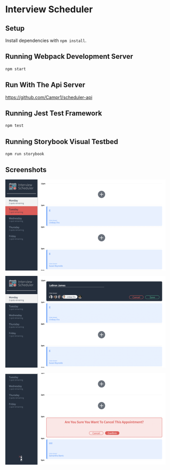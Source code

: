 # Interview Scheduler

## Setup

Install dependencies with `npm install`.

## Running Webpack Development Server

```sh
npm start
```
## Run With The Api Server

https://github.com/Campr1/scheduler-api

## Running Jest Test Framework

```sh
npm test
```

## Running Storybook Visual Testbed

```sh
npm run storybook
```
## Screenshots

!["Screenshot of Daily schedule"](https://github.com/Campr1/scheduler/blob/master/docs/Schedule.png?raw=true)

!["Screenshot of appointment being booked"](https://github.com/Campr1/scheduler/blob/master/docs/book-interview.png?raw=true)

!["Screenshot of appointment being cancelled"](https://github.com/Campr1/scheduler/blob/master/docs/cancel-appointment.png?raw=true)